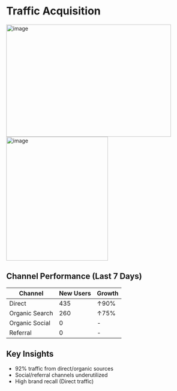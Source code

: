 # Traffic Acquisition
<img width="439" height="299" alt="image" src="https://github.com/user-attachments/assets/fbcd8a29-2018-4c62-b3d3-1314f4cc7725" />

<img width="271" height="330" alt="image" src="https://github.com/user-attachments/assets/9339a760-f1f9-4782-aa04-72c469bda8d9" />


## Channel Performance (Last 7 Days)
| Channel         | New Users | Growth |
|-----------------|-----------|--------|
| Direct          | 435       | ↑90%   |
| Organic Search  | 260       | ↑75%   |
| Organic Social  | 0         | -      |
| Referral        | 0         | -      |

## Key Insights
- 92% traffic from direct/organic sources
- Social/referral channels underutilized
- High brand recall (Direct traffic)
